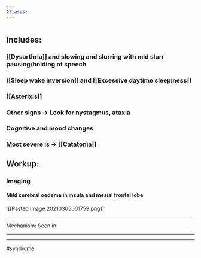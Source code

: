 ```yaml
---
Aliases:
---
```

# 
## Includes:
### [[Dysarthria]] and slowing and slurring with mid slurr pausing/holding of speech
### [[Sleep wake inversion]] and [[Excessive daytime sleepiness]]
### [[Asterixis]]
### Other signs -> Look for nystagmus, ataxia
### Cognitive and mood changes
### Most severe is -> [[Catatonia]]

## Workup:
### Imaging
#### Mild cerebral oedema in insula and mesial frontal lobe
![[Pasted image 20210305001759.png]]


---
Mechanism:
Seen in: 

---


---
#syndrome 